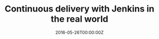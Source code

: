 ---
title: Continuous delivery with Jenkins in the real world
date: 2016-05-26T00:00:00Z
slide: ""
embedSlide: ""
video: ""
embedVideo: ""
eventName: Jenkins Meetup - Dublin
eventLink: http://www.meetup.com/Dublin-Jenkins-Meetup/events/229325046/
city: ""
links:
  Reveal: http://gianarb.it/jenkins-real-world/#/

---